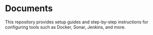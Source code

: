 # Documents
This repository provides setup guides and step-by-step instructions for configuring tools such as Docker, Sonar, Jenkins, and more.
